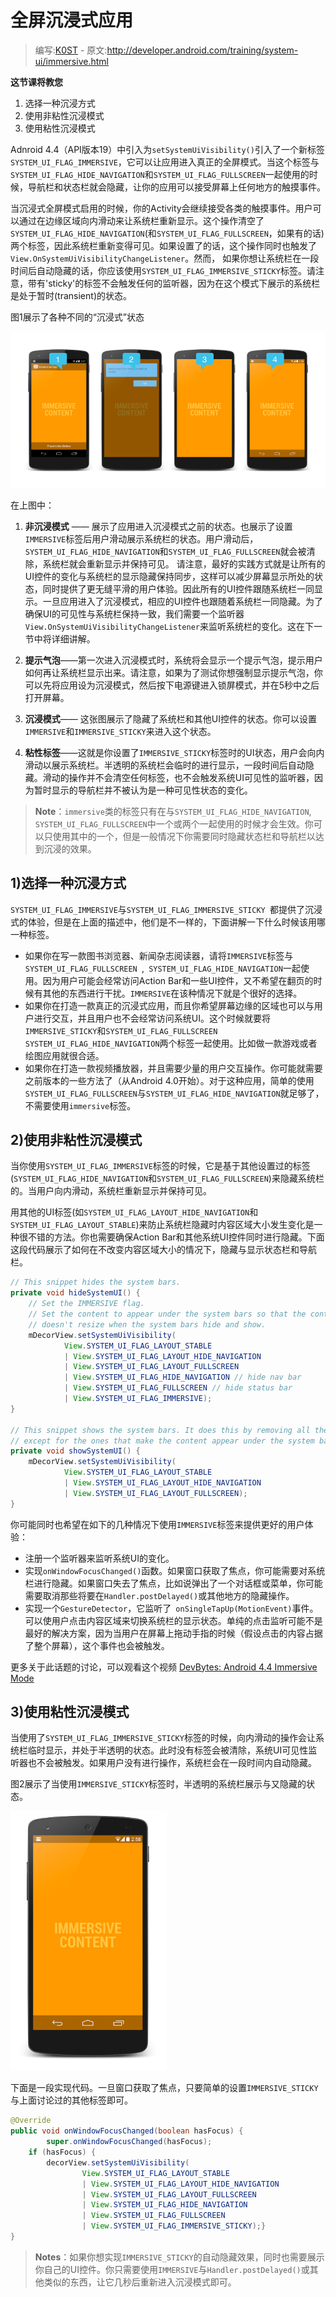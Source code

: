 # 全屏沉浸式应用

> 编写:[K0ST](https://github.com/K0ST) - 原文:<http://developer.android.com/training/system-ui/immersive.html>

**这节课将教您**

1. 选择一种沉浸方式
2. 使用非粘性沉浸模式
3. 使用粘性沉浸模式

Adnroid 4.4（API版本19）中引入为`setSystemUiVisibility()`引入了一个新标签`SYSTEM_UI_FLAG_IMMERSIVE`，它可以让应用进入真正的全屏模式。当这个标签与`SYSTEM_UI_FLAG_HIDE_NAVIGATION`和`SYSTEM_UI_FLAG_FULLSCREEN`一起使用的时候，导航栏和状态栏就会隐藏，让你的应用可以接受屏幕上任何地方的触摸事件。


当沉浸式全屏模式启用的时候，你的Activity会继续接受各类的触摸事件。用户可以通过在边缘区域向内滑动来让系统栏重新显示。这个操作清空了`SYSTEM_UI_FLAG_HIDE_NAVIGATION`(和`SYSTEM_UI_FLAG_FULLSCREEN`，如果有的话)两个标签，因此系统栏重新变得可见。如果设置了的话，这个操作同时也触发了`View.OnSystemUiVisibilityChangeListener`。然而， 如果你想让系统栏在一段时间后自动隐藏的话，你应该使用`SYSTEM_UI_FLAG_IMMERSIVE_STICKY`标签。请注意，带有'sticky'的标签不会触发任何的监听器，因为在这个模式下展示的系统栏是处于暂时(transient)的状态。

图1展示了各种不同的“沉浸式”状态

![imm-states](imm-states.png)

在上图中：

1. **非沉浸模式** —— 展示了应用进入沉浸模式之前的状态。也展示了设置`IMMERSIVE`标签后用户滑动展示系统栏的状态。用户滑动后，`SYSTEM_UI_FLAG_HIDE_NAVIGATION`和`SYSTEM_UI_FLAG_FULLSCREEN`就会被清除，系统栏就会重新显示并保持可见。
请注意，最好的实践方式就是让所有的UI控件的变化与系统栏的显示隐藏保持同步，这样可以减少屏幕显示所处的状态，同时提供了更无缝平滑的用户体验。因此所有的UI控件跟随系统栏一同显示。一旦应用进入了沉浸模式，相应的UI控件也跟随着系统栏一同隐藏。为了确保UI的可见性与系统栏保持一致，我们需要一个监听器`View.OnSystemUiVisibilityChangeListener`来监听系统栏的变化。这在下一节中将详细讲解。

2. **提示气泡**——第一次进入沉浸模式时，系统将会显示一个提示气泡，提示用户如何再让系统栏显示出来。请注意，如果为了测试你想强制显示提示气泡，你可以先将应用设为沉浸模式，然后按下电源键进入锁屏模式，并在5秒中之后打开屏幕。
3. **沉浸模式**—— 这张图展示了隐藏了系统栏和其他UI控件的状态。你可以设置`IMMERSIVE`和`IMMERSIVE_STICKY`来进入这个状态。
4. **粘性标签**——这就是你设置了`IMMERSIVE_STICKY`标签时的UI状态，用户会向内滑动以展示系统栏。半透明的系统栏会临时的进行显示，一段时间后自动隐藏。滑动的操作并不会清空任何标签，也不会触发系统UI可见性的监听器，因为暂时显示的导航栏并不被认为是一种可见性状态的变化。

> **Note**：`immersive`类的标签只有在与`SYSTEM_UI_FLAG_HIDE_NAVIGATION`,` SYSTEM_UI_FLAG_FULLSCREEN`中一个或两个一起使用的时候才会生效。你可以只使用其中的一个，但是一般情况下你需要同时隐藏状态栏和导航栏以达到沉浸的效果。

## 1)选择一种沉浸方式

`SYSTEM_UI_FLAG_IMMERSIVE`与`SYSTEM_UI_FLAG_IMMERSIVE_STICKY `都提供了沉浸式的体验，但是在上面的描述中，他们是不一样的，下面讲解一下什么时候该用哪一种标签。

* 如果你在写一款图书浏览器、新闻杂志阅读器，请将`IMMERSIVE`标签与`SYSTEM_UI_FLAG_FULLSCREEN `,` SYSTEM_UI_FLAG_HIDE_NAVIGATION`一起使用。因为用户可能会经常访问Action Bar和一些UI控件，又不希望在翻页的时候有其他的东西进行干扰。`IMMERSIVE`在该种情况下就是个很好的选择。
* 如果你在打造一款真正的沉浸式应用，而且你希望屏幕边缘的区域也可以与用户进行交互，并且用户也不会经常访问系统UI。这个时候就要将`IMMERSIVE_STICKY`和`SYSTEM_UI_FLAG_FULLSCREEN` `SYSTEM_UI_FLAG_HIDE_NAVIGATION`两个标签一起使用。比如做一款游戏或者绘图应用就很合适。
* 如果你在打造一款视频播放器，并且需要少量的用户交互操作。你可能就需要之前版本的一些方法了（从Android 4.0开始）。对于这种应用，简单的使用`SYSTEM_UI_FLAG_FULLSCREEN`与`SYSTEM_UI_FLAG_HIDE_NAVIGATION`就足够了，不需要使用`immersive`标签。

## 2)使用非粘性沉浸模式

当你使用`SYSTEM_UI_FLAG_IMMERSIVE`标签的时候，它是基于其他设置过的标签(`SYSTEM_UI_FLAG_HIDE_NAVIGATION`和`SYSTEM_UI_FLAG_FULLSCREEN`)来隐藏系统栏的。当用户向内滑动，系统栏重新显示并保持可见。

用其他的UI标签(如`SYSTEM_UI_FLAG_LAYOUT_HIDE_NAVIGATION`和`SYSTEM_UI_FLAG_LAYOUT_STABLE`)来防止系统栏隐藏时内容区域大小发生变化是一种很不错的方法。你也需要确保Action Bar和其他系统UI控件同时进行隐藏。下面这段代码展示了如何在不改变内容区域大小的情况下，隐藏与显示状态栏和导航栏。

```java
// This snippet hides the system bars.
private void hideSystemUI() {
    // Set the IMMERSIVE flag.
    // Set the content to appear under the system bars so that the content
    // doesn't resize when the system bars hide and show.
    mDecorView.setSystemUiVisibility(
            View.SYSTEM_UI_FLAG_LAYOUT_STABLE
            | View.SYSTEM_UI_FLAG_LAYOUT_HIDE_NAVIGATION
            | View.SYSTEM_UI_FLAG_LAYOUT_FULLSCREEN
            | View.SYSTEM_UI_FLAG_HIDE_NAVIGATION // hide nav bar
            | View.SYSTEM_UI_FLAG_FULLSCREEN // hide status bar
            | View.SYSTEM_UI_FLAG_IMMERSIVE);
}

// This snippet shows the system bars. It does this by removing all the flags
// except for the ones that make the content appear under the system bars.
private void showSystemUI() {
    mDecorView.setSystemUiVisibility(
            View.SYSTEM_UI_FLAG_LAYOUT_STABLE
            | View.SYSTEM_UI_FLAG_LAYOUT_HIDE_NAVIGATION
            | View.SYSTEM_UI_FLAG_LAYOUT_FULLSCREEN);
}
```
你可能同时也希望在如下的几种情况下使用`IMMERSIVE`标签来提供更好的用户体验：
* 注册一个监听器来监听系统UI的变化。
* 实现`onWindowFocusChanged()`函数。如果窗口获取了焦点，你可能需要对系统栏进行隐藏。如果窗口失去了焦点，比如说弹出了一个对话框或菜单，你可能需要取消那些将要在`Handler.postDelayed()`或其他地方的隐藏操作。
* 实现一个`GestureDetector`，它监听了` onSingleTapUp(MotionEvent)`事件。可以使用户点击内容区域来切换系统栏的显示状态。单纯的点击监听可能不是最好的解决方案，因为当用户在屏幕上拖动手指的时候（假设点击的内容占据了整个屏幕），这个事件也会被触发。

更多关于此话题的讨论，可以观看这个视频 [DevBytes: Android 4.4 Immersive Mode](http://www.youtube.com/embed/cBi8fjv90E4)


## 3)使用粘性沉浸模式

当使用了`SYSTEM_UI_FLAG_IMMERSIVE_STICKY`标签的时候，向内滑动的操作会让系统栏临时显示，并处于半透明的状态。此时没有标签会被清除，系统UI可见性监听器也不会被触发。如果用户没有进行操作，系统栏会在一段时间内自动隐藏。

图2展示了当使用`IMMERSIVE_STICKY`标签时，半透明的系统栏展示与又隐藏的状态。

![imm-sticky](imm-sticky.png)

下面是一段实现代码。一旦窗口获取了焦点，只要简单的设置`IMMERSIVE_STICKY`与上面讨论过的其他标签即可。

```java
@Override
public void onWindowFocusChanged(boolean hasFocus) {
        super.onWindowFocusChanged(hasFocus);
    if (hasFocus) {
        decorView.setSystemUiVisibility(
                View.SYSTEM_UI_FLAG_LAYOUT_STABLE
                | View.SYSTEM_UI_FLAG_LAYOUT_HIDE_NAVIGATION
                | View.SYSTEM_UI_FLAG_LAYOUT_FULLSCREEN
                | View.SYSTEM_UI_FLAG_HIDE_NAVIGATION
                | View.SYSTEM_UI_FLAG_FULLSCREEN
                | View.SYSTEM_UI_FLAG_IMMERSIVE_STICKY);}
}
```

> **Notes**：如果你想实现`IMMERSIVE_STICKY`的自动隐藏效果，同时也需要展示你自己的UI控件。你只需要使用`IMMERSIVE`与`Handler.postDelayed()`或其他类似的东西，让它几秒后重新进入沉浸模式即可。
